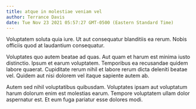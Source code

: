 ```yaml
---
title: atque in molestiae veniam vel
author: Terrance Davis
date: Tue Nov 23 2021 05:57:27 GMT-0500 (Eastern Standard Time)
---
```

Voluptatem soluta quia iure. Ut aut consequatur blanditiis ea rerum. Nobis officiis quod at laudantium consequatur.

 Voluptates quo autem beatae ad quas. Aut quam et harum est minima iusto distinctio. Ipsum et earum voluptatem. Temporibus ea recusandae quidem labore quaerat. Cupiditate rerum nihil et labore rerum dicta deleniti beatae vel. Quidem aut nisi dolorem vel itaque sapiente autem ab.

 Autem sed nihil voluptatibus quibusdam. Voluptates ipsam aut voluptatum harum dolorum enim est molestias earum. Tempore voluptatem ullam dolor aspernatur est. Et eum fuga pariatur esse dolores modi.